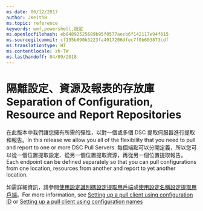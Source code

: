 ```yaml
---
ms.date: 06/12/2017
author: JKeithB
ms.topic: reference
keywords: wmf,powershell,設定
ms.openlocfilehash: eb84892525689b95f0577aecb6f142117e94f615
ms.sourcegitcommit: cf195b090b3223fa4917206dfec7f0b603873cdf
ms.translationtype: HT
ms.contentlocale: zh-TW
ms.lasthandoff: 04/09/2018
---
```

# <a name="separation-of-configuration-resource-and-report-repositories"></a><span data-ttu-id="1ca45-102">隔離設定、資源及報表的存放庫</span><span class="sxs-lookup"><span data-stu-id="1ca45-102">Separation of Configuration, Resource and Report Repositories</span></span>

<span data-ttu-id="1ca45-103">在此版本中我們讓您擁有所需的彈性，以對一個或多個 DSC 提取伺服器進行提取和報告。</span><span class="sxs-lookup"><span data-stu-id="1ca45-103">In this release we allow you all of the flexibility that you need to pull and report to one or more DSC Pull Servers.</span></span> <span data-ttu-id="1ca45-104">每個端點可以分開定義，所以您可以從一個位置提取設定、從另一個位置提取資源，再從另一個位置提取報告。</span><span class="sxs-lookup"><span data-stu-id="1ca45-104">Each endpoint can be defined separately so that you can pull configurations from one location, resources from another and report to yet another location.</span></span>

<span data-ttu-id="1ca45-105">如需詳細資訊，請參閱[使用設定識別碼設定提取用戶端](https://msdn.microsoft.com/powershell/dsc/pullclientconfigid)或[使用設定名稱設定提取用戶端](https://msdn.microsoft.com/powershell/dsc/pullclientconfignames)。</span><span class="sxs-lookup"><span data-stu-id="1ca45-105">For more information, see [Setting up a pull client using configuration ID](https://msdn.microsoft.com/powershell/dsc/pullclientconfigid) or [Setting up a pull client using configuration names](https://msdn.microsoft.com/powershell/dsc/pullclientconfignames)</span></span>